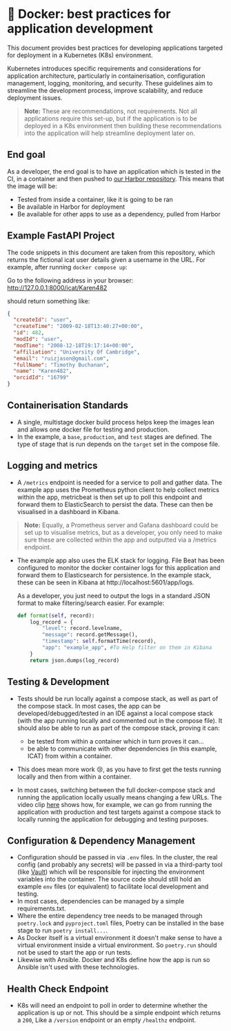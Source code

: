 # :whale: Docker: best practices for application development 

This document provides best practices for developing applications targeted for deployment in a Kubernetes (K8s) environment.

Kubernetes introduces specific requirements and considerations for application architecture, particularly in containerisation, configuration management, logging, monitoring, and security. These guidelines aim to streamline the development process, improve scalability, and reduce deployment issues.

> **Note:** These are recommendations, not requirements. Not all applications require this set-up, but if the application is to be deployed in a K8s environment then building these recommendations into the application will help streamline deployment later on.

## End goal

As a developer, the end goal is to have an application which is tested in the CI, in a container and then pushed to [our Harbor repository](https://harbor.stfc.ac.uk/). This means that the image will be:

- Tested from inside a container, like it is going to be ran
- Be available in Harbor for deployment
- Be available for other apps to use as a dependency, pulled from Harbor

## Example FastAPI Project

The code snippets in this document are taken from this repository, which returns the fictional icat user details given a username in the URL. 
For example, after running `docker compose up`:

Go to the following address in your browser: http://127.0.0.1:8000/icat/Karen482

should return something like:

```json
{
  "createId": "user",
  "createTime": "2009-02-18T13:40:27+00:00",
  "id": 482,
  "modId": "user",
  "modTime": "2008-12-18T19:17:14+00:00",
  "affiliation": "University Of Cambridge",
  "email": "ruizjason@gmail.com",
  "fullName": "Timothy Buchanan",
  "name": "Karen482",
  "orcidId": "16799"
}
```

## Containerisation Standards

- A single, multistage docker build process helps keep the images lean and allows one docker file for testing and production. 
- In the example, a `base`, `production`, and `test` stages are defined. The type of stage that is run depends on the `target` set in the compose file.

## Logging and metrics

- A `/metrics` endpoint is needed for a service to poll and gather data. The example app uses the Prometheus python client to help collect metrics within the app, metricbeat is then set up to poll this endpoint and forward them to ElasticSearch to persist the data. These can then be visualised in a dashboard in Kibana. 

> **Note:** Equally, a Prometheus server and Gafana dashboard could be set up to visualise metrics, but as a developer, you only need to make sure these are collected within the app and outputted via a /metrics endpoint. 

- The example app also uses the ELK stack for logging. File Beat has been configured to monitor the docker container logs for this application and forward them to Elasticsearch for persistence. In the example stack, these can be seen in Kibana at http://localhost:5601/app/logs. 

  As a developer, you just need to output the logs in a standard JSON format to make filtering/search easier. For example:	

  ```python
  def format(self, record):
      log_record = {
          "level": record.levelname,
          "message": record.getMessage(),
          "timestamp": self.formatTime(record),
          "app": "example_app", #To Help filter on them in Kibana
      }
      return json.dumps(log_record)
  ```

## Testing & Development

- Tests should be run locally against a compose stack, as well as part of the compose stack. In most cases, the app can be developed/debugged/tested in an IDE against a local compose stack (with the app running locally and commented out in the compose file). It should also be able to run as part of the compose stack, proving it can:

  - be tested from within a container which in turn proves it can...
  - be able to communicate with other dependencies (in this example, ICAT) from within a container.

- This does mean more work 😢, as you have to first get the tests running locally and then from within a container.

- In most cases, switching between the full docker-compose stack and running the application locally usually means changing a few URLs. The video clip [here](./images/recording.mp4) shows how, for example, we can go from running the application with production and test targets against a compose stack to locally running the application for debugging and testing purposes.


## Configuration & Dependency Management

- Configuration should be passed in via `.env` files. In the cluster, the real config (and probably any secrets) will be passed in via a third-party tool (like [Vault](https://developer.hashicorp.com/vault/tutorials/getting-started/getting-started-intro)) which will be responsible for injecting the environment variables into the container. The source code should still hold an example `env` files (or equivalent) to facilitate local development and testing.
- In most cases, dependencies can be managed by a simple requirements.txt.
- Where the entire dependency tree needs to be managed through `poetry.lock` and `pyproject.toml` files, Poetry can be installed in the base stage to run `poetry install...`. 
- As Docker itself is a virtual environment it doesn't make sense to have a virtual environment inside a virtual environment. So `poetry.run` should not be used to start the app or run tests.
- Likewise with Ansible. Docker and K8s define how the app is run so Ansible isn't used with these technologies.


## Health Check Endpoint

- K8s will need an endpoint to poll in order to determine whether the application is up or not. This should be a simple endpoint which returns a `200`, Like a `/version` endpoint or an empty `/healthz` endpoint.